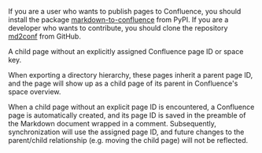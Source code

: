 <!-- confluence-page-id: 86971744339 -->
<!-- confluence-space-key: DAP -->

If you are a user who wants to publish pages to Confluence, you should install the package [markdown-to-confluence](https://pypi.org/project/markdown-to-confluence/) from PyPI. If you are a developer who wants to contribute, you should clone the repository [md2conf](https://github.com/hunyadi/md2conf) from GitHub.

A child page without an explicitly assigned Confluence page ID or space key.

When exporting a directory hierarchy, these pages inherit a parent page ID, and the page will show up as a child page of its parent in Confluence's space overview.

When a child page without an explicit page ID is encountered, a Confluence page is automatically created, and its page ID is saved in the preamble of the Markdown document wrapped in a comment. Subsequently, synchronization will use the assigned page ID, and future changes to the parent/child relationship (e.g. moving the child page) will not be reflected.
